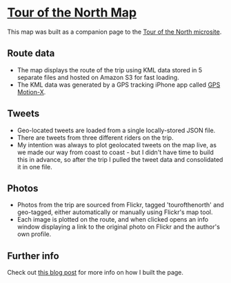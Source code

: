 [Tour of the North Map](http://www.legsfeelingnopressure.com/totn-map/index.html)
=================

This map was built as a companion page to the [Tour of the North microsite](http://www.legsfeelingnopressure.com/the-tour-of-the-north/). 


Route data
----------

* The map displays the route of the trip using KML data stored in 5 separate files and hosted on Amazon S3 for fast loading. 
* The KML data was generated by a GPS tracking iPhone app called [GPS Motion-X](http://gps.motionx.com/iphone/overview/).


Tweets
------

* Geo-located tweets are loaded from a single locally-stored JSON file.
* There are tweets from three different riders on the trip.
* My intention was always to plot geolocated tweets on the map live, as we made our way from coast to coast - but I didn't have time to build this in advance, so after the trip I pulled the tweet data and consolidated it in one file.


Photos
------

* Photos from the trip are sourced from Flickr, tagged 'tourofthenorth' and geo-tagged, either automatically or manually using Flickr's map tool.
* Each image is plotted on the route, and when clicked opens an info window displaying a link to the original photo on Flickr and the author's own profile. 


Further info
------------

Check out [this blog post](http://www.strangerpixel.com/2011/09/building-the-tour-of-the-north-microsite/) for more info on how I built the page.

